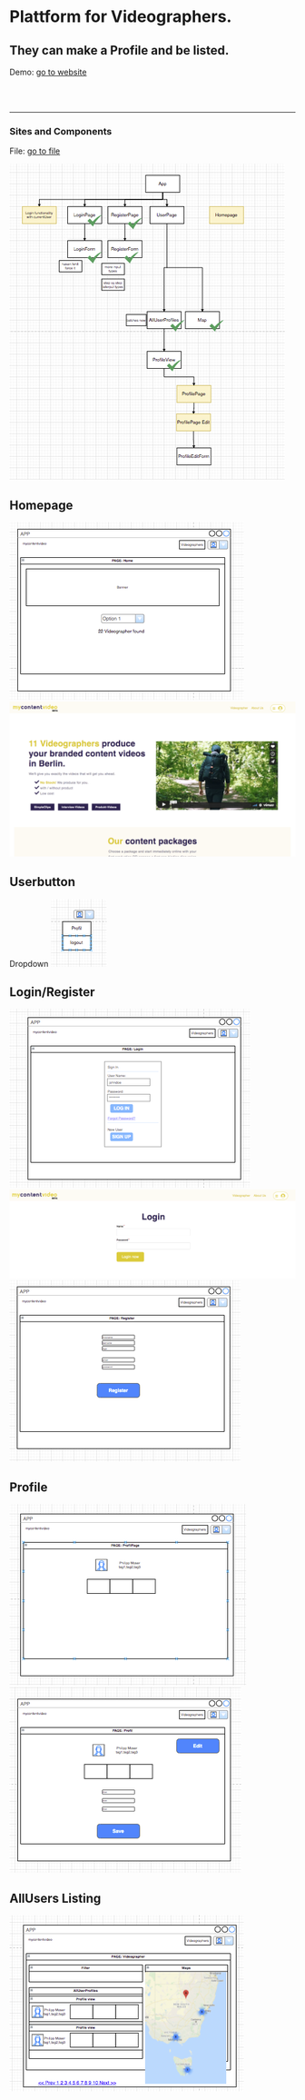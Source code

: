 # Plattform for Videographers. 
## They can make a Profile and be listed.
Demo: [go to website](https://ppphiiil.github.io/userplatform/#/)

<br/><br/><hr>
### Sites and Components
File: [go to file](https://drive.google.com/file/d/1oUeDr8qT09trLngmG4Tm22SF3eA2ashQ/view?usp=sharing)

![structure](READMEimages/structure.png)

## Homepage
![structure](READMEimages/home.png)
![structure](READMEimages/homepage.png)

## Userbutton
Dropdown
![structure](READMEimages/UserButton.png)

## Login/Register
![structure](READMEimages/login.png)
![structure](READMEimages/login-real.png)
![structure](READMEimages/register.png)

## Profile
![structure](READMEimages/profilepage.png)
![structure](READMEimages/profileedit.png)

## AllUsers Listing
![structure](READMEimages/videographer.png)